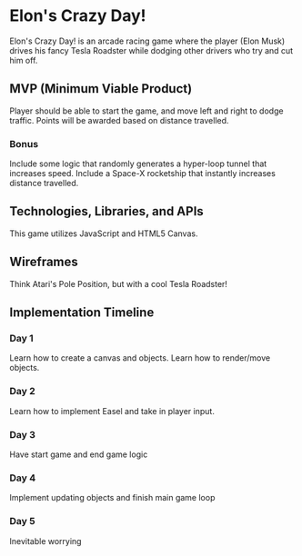# Elon's Crazy Day!

Elon's Crazy Day! is an arcade racing game where the player (Elon Musk) drives his fancy Tesla Roadster while dodging other drivers who try and cut him off.

## MVP (Minimum Viable Product)

Player should be able to start the game, and move left and right to dodge traffic. Points will be awarded based on distance travelled.

### Bonus

Include some logic that randomly generates a hyper-loop tunnel that increases speed.
Include a Space-X rocketship that instantly increases distance travelled.

## Technologies, Libraries, and APIs

This game utilizes JavaScript and HTML5 Canvas.

## Wireframes

Think Atari's Pole Position, but with a cool Tesla Roadster!

## Implementation Timeline

### Day 1
  Learn how to create a canvas and objects. Learn how to render/move objects.

### Day 2
  Learn how to implement Easel and take in player input.

### Day 3
  Have start game and end game logic

### Day 4
  Implement updating objects and finish main game loop

### Day 5
  Inevitable worrying
